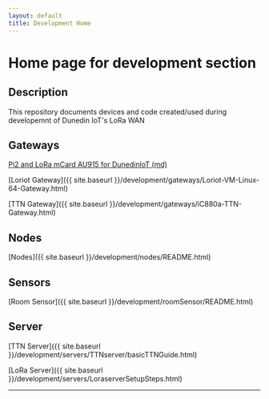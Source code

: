 ```yaml
---
layout: default
title: Development Home
---
```



# Home page for development section


## Description
This repository documents devices and code created/used during developemnt of Dunedin IoT's LoRa WAN


## Gateways

<a href="../development/gateways/README.md">Pi2 and LoRa mCard AU915 for DunedinIoT (md)</a>



[Loriot Gateway]({{ site.baseurl }}/development/gateways/Loriot-VM-Linux-64-Gateway.html)

[TTN Gateway]({{ site.baseurl }}/development/gateways/iC880a-TTN-Gateway.html)


## Nodes
[Nodes]({{ site.baseurl }}/development/nodes/README.html)

## Sensors
[Room Sensor]({{ site.baseurl }}/development/roomSensor/README.html)

## Server
[TTN Server]({{ site.baseurl }}/development/servers/TTNserver/basicTTNGuide.html)

[LoRa Server]({{ site.baseurl }}/development/servers/LoraserverSetupSteps.html)




-----------------------------------------------------
<SCRIPT SRC="{{ site.baseurl }}\linkfixer.js">
</SCRIPT>



